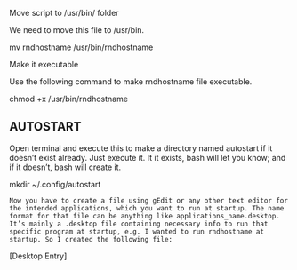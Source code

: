 Move script to /usr/bin/ folder

We need to move this file to /usr/bin.

mv rndhostname /usr/bin/rndhostname

Make it executable

Use the following command to make rndhostname file executable.

chmod +x /usr/bin/rndhostname


AUTOSTART
--------


Open terminal and execute this to make a directory named autostart if it doesn’t exist already. Just execute it. It it exists, bash will let you know; and if it doesn’t, bash will create it.

mkdir ~/.config/autostart

    Now you have to create a file using gEdit or any other text editor for the intended applications, which you want to run at startup. The name format for that file can be anything like applications_name.desktop. It’s mainly a .desktop file containing necessary info to run that specific program at startup, e.g. I wanted to run rndhostname at startup. So I created the following file:

[Desktop Entry]
